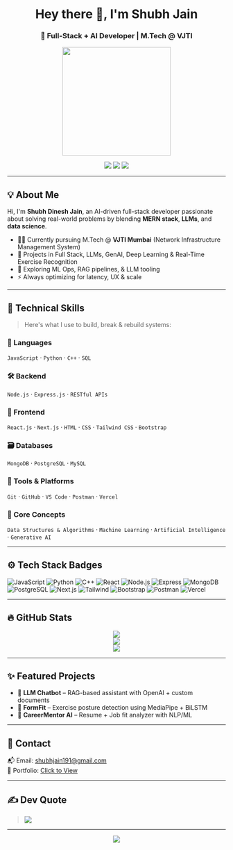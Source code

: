 <h1 align="center">Hey there 👋, I'm Shubh Jain</h1>
<h3 align="center">🚀 Full-Stack + AI Developer | M.Tech @ VJTI </h3>

<p align="center">
  <img src="https://raw.githubusercontent.com/rajput2107/rajput2107/master/Assets/Developer.gif" width="250" />
</p>

<p align="center">
  <a href="mailto:shubhjain191@gmail.com"><img src="https://img.shields.io/badge/Gmail-D14836?style=for-the-badge&logo=gmail&logoColor=white" /></a>
  <a href="https://linkedin.com/in/shubhjain19"><img src="https://img.shields.io/badge/LinkedIn-0077B5?style=for-the-badge&logo=linkedin&logoColor=white" /></a>
  <a href="https://x.com/ShubhDJ191"><img src="https://img.shields.io/badge/X-black?style=for-the-badge&logo=x&logoColor=white" /></a>
</p>

---

## 💡 About Me

Hi, I'm **Shubh Dinesh Jain**, an AI-driven full-stack developer passionate about solving real-world problems by blending **MERN stack**, **LLMs**, and **data science**.

- 👨‍💻 Currently pursuing M.Tech @ **VJTI Mumbai** (Network Infrastructure Management System)
- 🤖 Projects in Full Stack, LLMs, GenAI, Deep Learning & Real-Time Exercise Recognition
- 🧩 Exploring ML Ops, RAG pipelines, & LLM tooling
- ⚡ Always optimizing for latency, UX & scale

---

## 🧰 Technical Skills

> Here's what I use to build, break & rebuild systems:

### 🚀 Languages  
`JavaScript` · `Python` · `C++` · `SQL`

### 🛠 Backend  
`Node.js` · `Express.js` · `RESTful APIs`

### 🎨 Frontend  
`React.js` · `Next.js` · `HTML` · `CSS` · `Tailwind CSS` · `Bootstrap`

### 🗃️ Databases  
`MongoDB` · `PostgreSQL` · `MySQL`

### 🧰 Tools & Platforms  
`Git` · `GitHub` · `VS Code` · `Postman` · `Vercel`

### 🧠 Core Concepts  
`Data Structures & Algorithms` · `Machine Learning` · `Artificial Intelligence` · `Generative AI`

---

## ⚙️ Tech Stack Badges

![JavaScript](https://img.shields.io/badge/-JavaScript-black?style=for-the-badge&logo=javascript)
![Python](https://img.shields.io/badge/-Python-blue?style=for-the-badge&logo=python)
![C++](https://img.shields.io/badge/-C++-00599C?style=for-the-badge&logo=c%2B%2B)
![React](https://img.shields.io/badge/-React-black?style=for-the-badge&logo=react)
![Node.js](https://img.shields.io/badge/-Node.js-green?style=for-the-badge&logo=node.js)
![Express](https://img.shields.io/badge/-Express.js-grey?style=for-the-badge&logo=express)
![MongoDB](https://img.shields.io/badge/-MongoDB-4ea94b?style=for-the-badge&logo=mongodb)
![PostgreSQL](https://img.shields.io/badge/-PostgreSQL-336791?style=for-the-badge&logo=postgresql)
![Next.js](https://img.shields.io/badge/-Next.js-black?style=for-the-badge&logo=next.js)
![Tailwind](https://img.shields.io/badge/-TailwindCSS-38B2AC?style=for-the-badge&logo=tailwind-css)
![Bootstrap](https://img.shields.io/badge/-Bootstrap-purple?style=for-the-badge&logo=bootstrap)
![Postman](https://img.shields.io/badge/-Postman-FF6C37?style=for-the-badge&logo=postman)
![Vercel](https://img.shields.io/badge/-Vercel-black?style=for-the-badge&logo=vercel)

---

## 🔥 GitHub Stats

<p align="center">
  <img src="https://github-readme-stats.vercel.app/api?username=shubhjain191&theme=tokyonight&show_icons=true&count_private=true" />
  <br/>
  <img src="https://github-readme-streak-stats.herokuapp.com?user=shubhjain191&theme=tokyonight&hide_border=true" />
  <br/>
  <img src="https://github-readme-stats.vercel.app/api/top-langs/?username=shubhjain191&layout=compact&theme=tokyonight&hide_border=true" />
</p>

---

## ✨ Featured Projects

- 🤖 **LLM Chatbot** – RAG-based assistant with OpenAI + custom documents  
- 🧠 **FormFit** – Exercise posture detection using MediaPipe + BiLSTM  
- 🎯 **CareerMentor AI** – Resume + Job fit analyzer with NLP/ML  

---

## 📩 Contact

📬 Email: [shubhjain191@gmail.com](mailto:shubhjain191@gmail.com)  
📄 Portfolio: [Click to View](https://portfolio-shubhjain191s-projects.vercel.app/)

---

## ✍️ Dev Quote

> ![](https://quotes-github-readme.vercel.app/api?type=horizontal&theme=radical)

---

<p align="center">
  <img src="https://visitcount.itsvg.in/api?id=shubhjain191&icon=0&color=0" />
</p>
